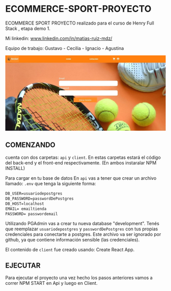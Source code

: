 # ECOMMERCE-SPORT-PROYECTO
ECOMMERCE SPORT PROYECTO realizado para el curso de Henry Full Stack , etapa demo 1.

Mi linkedin: www.linkedin.com/in/matias-ruiz-mdz/

Equipo de trabajo: Gustavo  - Cecilia - Ignacio - Agustina

<p align='left'>
    <img src='./imagenes/IMAGEN PROYECTO APRETAR AQUI.jpeg' </img>
</p>

## COMENZANDO

cuenta con dos carpetas: `api` y `client`. En estas carpetas estará el código del back-end y el front-end respectivamente. (En ambos instaralar NPM INSTALL)

Para cargar en tu base de datos En `api` vas a tener que crear un archivo llamado: `.env` que tenga la siguiente forma:

```
DB_USER=usuariodepostgres
DB_PASSWORD=passwordDePostgres
DB_HOST=localhost
EMAIL= emailtienda 
PASSWORD= passwordemail
```
Utilizando PGAdmin vas a crear tu nueva database "development".
Tenés que reemplazar `usuariodepostgres` y `passwordDePostgres` con tus propias credenciales para conectarte a postgres. Este archivo va ser ignorado por github, ya que contiene información sensible (las credenciales).

El contenido de `client` fue creado usando: Create React App.

## EJECUTAR
 
 Para ejecutar el proyecto una vez hecho los pasos anteriores vamos a correr NPM START en Api y luego en Client.
